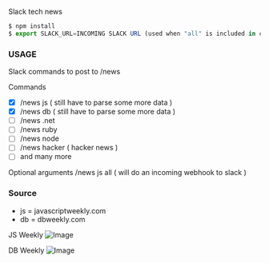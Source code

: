 Slack tech news

```js
$ npm install
$ export SLACK_URL=INCOMING SLACK URL (used when "all" is included in command )
```

### USAGE
Slack commands to post to /news

Commands
- [x] /news js ( still have to parse some more data )
- [x] /news db ( still have to parse some more data )
- [ ] /news .net
- [ ] /news ruby
- [ ] /news node
- [ ] /news hacker ( hacker news )
- [ ] and many more

Optional arguments
/news js all ( will do an incoming webhook to slack )

### Source
- js = javascriptweekly.com
- db = dbweekly.com

JS Weekly
![Image](http://s22.postimg.org/v3t3jpvyp/Screen_Shot_2015_02_08_at_22_08_33.png)

DB Weekly
![Image](http://s4.postimg.org/ddakcct3x/Screen_Shot_2015_02_09_at_22_25_33.png)